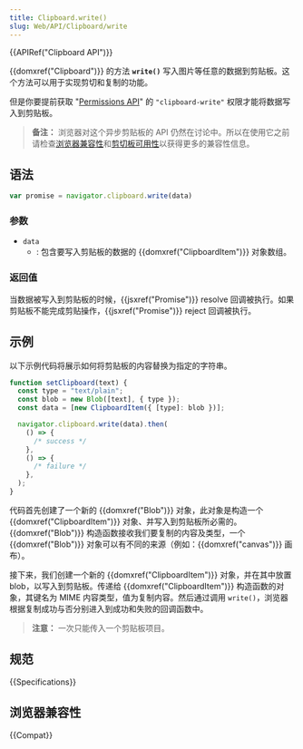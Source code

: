 ```yaml
---
title: Clipboard.write()
slug: Web/API/Clipboard/write
---
```


{{APIRef("Clipboard API")}}

{{domxref("Clipboard")}} 的方法 **`write()`** 写入图片等任意的数据到剪贴板。这个方法可以用于实现剪切和复制的功能。

但是你要提前获取 "[Permissions API](/zh-CN/docs/Web/API/Permissions_API)" 的 `"clipboard-write"` 权限才能将数据写入到剪贴板。

> **备注：** 浏览器对这个异步剪贴板的 API 仍然在讨论中。所以在使用它之前请检查[浏览器兼容性](#浏览器兼容性)和[剪切板可用性](/zh-CN/docs/Web/API/Clipboard#剪贴板可用性)以获得更多的兼容性信息。

## 语法

```js
var promise = navigator.clipboard.write(data)
```

### 参数

- `data`
  - : 包含要写入剪贴板的数据的 {{domxref("ClipboardItem")}} 对象数组。

### 返回值

当数据被写入到剪贴板的时候，{{jsxref("Promise")}} resolve 回调被执行。如果剪贴板不能完成剪贴操作，{{jsxref("Promise")}} reject 回调被执行。

## 示例

以下示例代码将展示如何将剪贴板的内容替换为指定的字符串。

```js
function setClipboard(text) {
  const type = "text/plain";
  const blob = new Blob([text], { type });
  const data = [new ClipboardItem({ [type]: blob })];

  navigator.clipboard.write(data).then(
    () => {
      /* success */
    },
    () => {
      /* failure */
    },
  );
}
```

代码首先创建了一个新的 {{domxref("Blob")}} 对象，此对象是构造一个 {{domxref("ClipboardItem")}} 对象、并写入到剪贴板所必需的。{{domxref("Blob")}} 构造函数接收我们要复制的内容及类型，一个 {{domxref("Blob")}} 对象可以有不同的来源（例如：{{domxref("canvas")}} 画布）。

接下来，我们创建一个新的 {{domxref("ClipboardItem")}} 对象，并在其中放置 blob，以写入到剪贴板。传递给 {{domxref("ClipboardItem")}} 构造函数的对象，其键名为 MIME 内容类型，值为复制内容。然后通过调用 `write()`，浏览器根据复制成功与否分别进入到成功和失败的回调函数中。

> **注意：** 一次只能传入一个剪贴板项目。

## 规范

{{Specifications}}

## 浏览器兼容性

{{Compat}}
